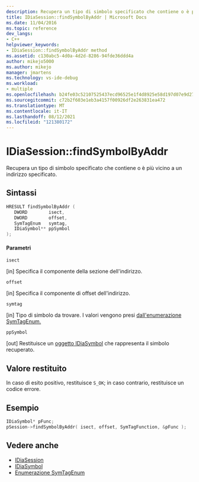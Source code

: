 ```yaml
---
description: Recupera un tipo di simbolo specificato che contiene o è più vicino a un indirizzo specificato.
title: IDiaSession::findSymbolByAddr | Microsoft Docs
ms.date: 11/04/2016
ms.topic: reference
dev_langs:
- C++
helpviewer_keywords:
- IDiaSession::findSymbolByAddr method
ms.assetid: c130abc5-4d0a-4d2d-8286-94fde36ddd4a
author: mikejo5000
ms.author: mikejo
manager: jmartens
ms.technology: vs-ide-debug
ms.workload:
- multiple
ms.openlocfilehash: b24fe03c52107525437ecd96525e1f4d8925e58d197d07e9d2761247b5c989c0
ms.sourcegitcommit: c72b2f603e1eb3a4157f00926df2e263831ea472
ms.translationtype: MT
ms.contentlocale: it-IT
ms.lasthandoff: 08/12/2021
ms.locfileid: "121380172"
---
```

# <a name="idiasessionfindsymbolbyaddr"></a>IDiaSession::findSymbolByAddr
Recupera un tipo di simbolo specificato che contiene o è più vicino a un indirizzo specificato.

## <a name="syntax"></a>Sintassi

```C++
HRESULT findSymbolByAddr ( 
   DWORD        isect,
   DWORD        offset,
   SymTagEnum   symtag,
   IDiaSymbol** ppSymbol
);
```

#### <a name="parameters"></a>Parametri
 `isect`

[in] Specifica il componente della sezione dell'indirizzo.

 `offset`

[in] Specifica il componente di offset dell'indirizzo.

 `symtag`

[in] Tipo di simbolo da trovare. I valori vengono presi [dall'enumerazione SymTagEnum.](../../debugger/debug-interface-access/symtagenum.md)

 `ppSymbol`

[out] Restituisce un [oggetto IDiaSymbol](../../debugger/debug-interface-access/idiasymbol.md) che rappresenta il simbolo recuperato.

## <a name="return-value"></a>Valore restituito
 In caso di esito positivo, restituisce `S_OK`; in caso contrario, restituisce un codice errore.

## <a name="example"></a>Esempio

```C++
IDiaSymbol* pFunc;
pSession->findSymbolByAddr( isect, offset, SymTagFunction, &pFunc );
```

## <a name="see-also"></a>Vedere anche
- [IDiaSession](../../debugger/debug-interface-access/idiasession.md)
- [IDiaSymbol](../../debugger/debug-interface-access/idiasymbol.md)
- [Enumerazione SymTagEnum](../../debugger/debug-interface-access/symtagenum.md)
